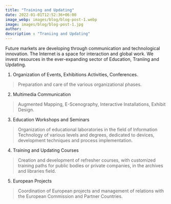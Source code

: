 ```yaml
---
title: "Training and Updating"
date: 2022-01-01T12:52:36+06:00
image_webp: images/blog/blog-post-1.webp
image: images/blog/blog-post-1.jpg
author:
description : "Traniing and Updating"
---
```


Future markets are developing through communication and technological innovation. The Internet is a space for interaction and global work. We invest resources in the ever-expanding sector of Education, Traniing and Updating.

1. Organization of Events, Exhibitions Activities, Conferences.

> Preparation and care of the various organizational phases.

2. Multimedia Communication
 
> Augmented Mapping, E-Scenography, Interactive Installations, Exhibit Design.

3. Education Workshops and Seminars

> Organization of educational laboratories in the field of Information Technology of various levels and degrees, dedicated to devices, development techniques and process implementation.

4. Training and Updating Courses

> Creation and development of refresher courses, with customized training paths for public bodies or private companies, in the archives and libraries field.

5. European Projects

> Coordination of European projects and management of relations with the European Commission and Partner Countries.
> 
